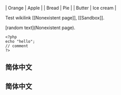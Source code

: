 
| Orange | Apple     |
| Bread  | Pie       |
| Butter | Ice cream |


Test wikilink [[Nonexistent page]], [[Sandbox]].

[random text](Nonexistent page).

``` {.php}
<?php
echo "hello";
// comment
?>
```


## 简体中文

## 简体中文
